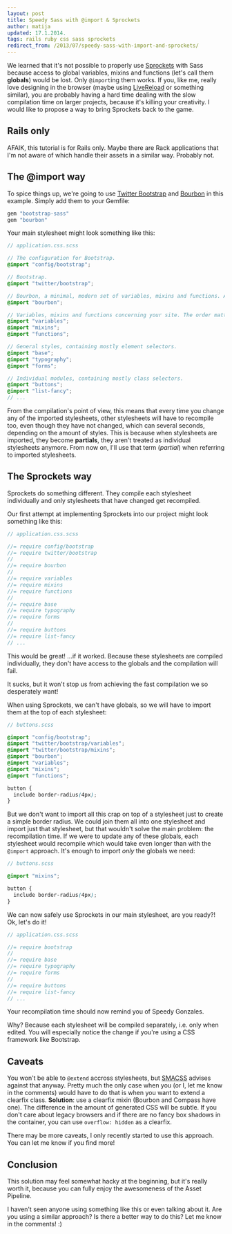 ```yaml
---
layout: post
title: Speedy Sass with @import & Sprockets
author: matija
updated: 17.1.2014.
tags: rails ruby css sass sprockets
redirect_from: /2013/07/speedy-sass-with-import-and-sprockets/
---
```


We learned that it's not possible to properly use [Sprockets][sprockets] with Sass because access to global variables, mixins and functions (let's call them **globals**) would be lost. Only `@import`ing them works. If you, like me, really love designing in the browser (maybe using [LiveReload][live-reload] or something similar), you are probably having a hard time dealing with the slow compilation time on larger projects, because it's killing your creativity. I would like to propose a way to bring Sprockets back to the game.

## Rails only

AFAIK, this tutorial is for Rails only. Maybe there are Rack applications that I'm not aware of which handle their assets in a similar way. Probably not.

## The @import way

To spice things up, we're going to use [Twitter Bootstrap][bootstrap] and [Bourbon][bourbon] in this example. Simply add them to your Gemfile:

```rb
gem "bootstrap-sass"
gem "bourbon"
```

Your main stylesheet might look something like this:

```scss
// application.css.scss

// The configuration for Bootstrap.
@import "config/bootstrap";

// Bootstrap.
@import "twitter/bootstrap";

// Bourbon, a minimal, modern set of variables, mixins and functions. A Compass alternative.
@import "bourbon";

// Variables, mixins and functions concerning your site. The order matters, we included Bourbon and these stylesheets after Bootstrap so Bootstrap doesn't override our stuff (for example, Bourbon's "size" mixin).
@import "variables";
@import "mixins";
@import "functions";

// General styles, containing mostly element selectors.
@import "base";
@import "typography";
@import "forms";

// Individual modules, containing mostly class selectors.
@import "buttons";
@import "list-fancy";
// ...
```

From the compilation's point of view, this means that every time you change any of the imported stylesheets, other stylesheets will have to recompile too, even though they have not changed, which can several seconds, depending on the amount of styles. This is because when stylesheets are imported, they become **partials**, they aren't treated as individual stylesheets anymore. From now on, I'll use that term (*partial*) when referring to imported stylesheets.

## The Sprockets way

Sprockets do something different. They compile each stylesheet individually and only stylesheets that have changed get recompiled.

Our first attempt at implementing Sprockets into our project might look something like this:

```scss
// application.css.scss

//= require config/bootstrap
//= require twitter/bootstrap
//
//= require bourbon
//
//= require variables
//= require mixins
//= require functions
//
//= require base
//= require typography
//= require forms
//
//= require buttons
//= require list-fancy
// ...
```

This would be great! ...if it worked. Because these stylesheets are compiled individually, they don't have access to the globals and the compilation will fail.

It sucks, but it won't stop us from achieving the fast compilation we so desperately want!

When using Sprockets, we can't have globals, so we will have to import them at the top of each stylesheet:

```scss
// buttons.scss

@import "config/bootstrap";
@import "twitter/bootstrap/variables";
@import "twitter/bootstrap/mixins";
@import "bourbon";
@import "variables";
@import "mixins";
@import "functions";

button {
  include border-radius(4px);
}
```

But we don't want to import all this crap on top of a stylesheet just to create a simple border radius. We could join them all into one stylesheet and import just that stylesheet, but that wouldn't solve the main problem: the recompilation time. If we were to update any of these globals, each stylesheet would recompile which would take even longer than with the `@import` approach. It's enough to import *only* the globals we need:

```scss
// buttons.scss

@import "mixins";

button {
  include border-radius(4px);
}
```

We can now safely use Sprockets in our main stylesheet, are you ready?! Ok, let's do it!

```scss
// application.css.scss

//= require bootstrap
//
//= require base
//= require typography
//= require forms
//
//= require buttons
//= require list-fancy
// ...
```

Your recompilation time should now remind you of Speedy Gonzales.

Why? Because each stylesheet will be compiled separately, i.e. only when edited. You will especially notice the change if you're using a CSS framework like Bootstrap.

## Caveats

You won't be able to `@extend` accross stylesheets, but [SMACSS][smacss] advises against that anyway. Pretty much the only case when you (or I, let me know in the comments) would have to do that is when you want to extend a clearfix class. **Solution**: use a clearfix mixin (Bourbon and Compass have one). The difference in the amount of generated CSS will be subtle. If you don't care about legacy browsers and if there are no fancy box shadows in the container, you can use `overflow: hidden` as a clearfix.

There may be more caveats, I only recently started to use this approach. You can let me know if you find more!

## Conclusion

This solution may feel somewhat hacky at the beginning, but it's really worth it, because you can fully enjoy the awesomeness of the Asset Pipeline.

I haven't seen anyone using something like this or even talking about it. Are you using a similar approach? Is there a better way to do this? Let me know in the comments! :)

[sprockets]:            //github.com/sstephenson/sprockets
[live-reload]:          http://livereload.com
[guard]:                //github.com/guard/guard
[guard-sprockets]:      //github.com/pferdefleisch/guard-sprockets
[bootstrap]:            //twitter.github.io/bootstrap/
[bootstrap-sass]:       //github.com/twbs/bootstrap-sass
[bourbon]:              http://bourbon.io/
[smacss]:               http://smacss.com/
